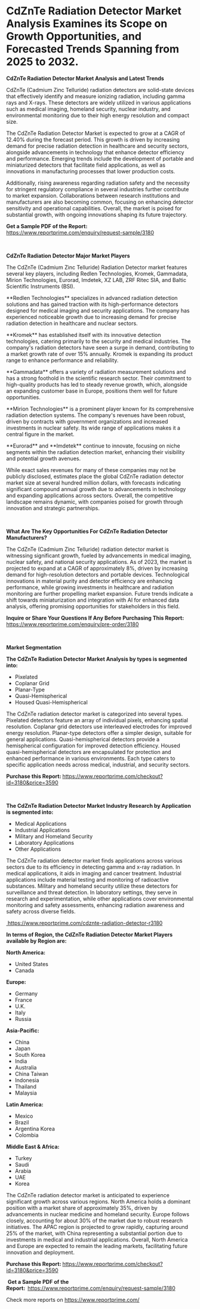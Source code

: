 <p><h1>CdZnTe Radiation Detector Market Analysis Examines its Scope on Growth Opportunities, and Forecasted Trends Spanning from 2025 to 2032.</h1></p><p><strong>CdZnTe Radiation Detector Market Analysis and Latest Trends</strong></p>
<p><p>CdZnTe (Cadmium Zinc Telluride) radiation detectors are solid-state devices that effectively identify and measure ionizing radiation, including gamma rays and X-rays. These detectors are widely utilized in various applications such as medical imaging, homeland security, nuclear industry, and environmental monitoring due to their high energy resolution and compact size. </p><p>The CdZnTe Radiation Detector Market is expected to grow at a CAGR of 12.40% during the forecast period. This growth is driven by increasing demand for precise radiation detection in healthcare and security sectors, alongside advancements in technology that enhance detector efficiency and performance. Emerging trends include the development of portable and miniaturized detectors that facilitate field applications, as well as innovations in manufacturing processes that lower production costs. </p><p>Additionally, rising awareness regarding radiation safety and the necessity for stringent regulatory compliance in several industries further contribute to market expansion. Collaborations between research institutions and manufacturers are also becoming common, focusing on enhancing detector sensitivity and operational capabilities. Overall, the market is poised for substantial growth, with ongoing innovations shaping its future trajectory.</p></p>
<p><strong>Get a Sample PDF of the Report:&nbsp;</strong> <a href="https://www.reportprime.com/enquiry/request-sample/3180?utm_campaign=2111&utm_medium=2&utm_source=Github&utm_content=ia&utm_term=18032025&utm_id=cdznte-radiation-detector">https://www.reportprime.com/enquiry/request-sample/3180</a></p>
<p>&nbsp;</p>
<p><strong>CdZnTe Radiation Detector Major Market Players</strong></p>
<p><p>The CdZnTe (Cadmium Zinc Telluride) Radiation Detector market features several key players, including Redlen Technologies, Kromek, Gammadata, Mirion Technologies, Eurorad, Imdetek, XZ LAB, ZRF Ritec SIA, and Baltic Scientific Instruments (BSI). </p><p>**Redlen Technologies** specializes in advanced radiation detection solutions and has gained traction with its high-performance detectors designed for medical imaging and security applications. The company has experienced noticeable growth due to increasing demand for precise radiation detection in healthcare and nuclear sectors.</p><p>**Kromek** has established itself with its innovative detection technologies, catering primarily to the security and medical industries. The company's radiation detectors have seen a surge in demand, contributing to a market growth rate of over 15% annually. Kromek is expanding its product range to enhance performance and reliability.</p><p>**Gammadata** offers a variety of radiation measurement solutions and has a strong foothold in the scientific research sector. Their commitment to high-quality products has led to steady revenue growth, which, alongside an expanding customer base in Europe, positions them well for future opportunities.</p><p>**Mirion Technologies** is a prominent player known for its comprehensive radiation detection systems. The company's revenues have been robust, driven by contracts with government organizations and increased investments in nuclear safety. Its wide range of applications makes it a central figure in the market.</p><p>**Eurorad** and **Imdetek** continue to innovate, focusing on niche segments within the radiation detection market, enhancing their visibility and potential growth avenues. </p><p>While exact sales revenues for many of these companies may not be publicly disclosed, estimates place the global CdZnTe radiation detector market size at several hundred million dollars, with forecasts indicating significant compound annual growth due to advancements in technology and expanding applications across sectors. Overall, the competitive landscape remains dynamic, with companies poised for growth through innovation and strategic partnerships.</p></p>
<p>&nbsp;</p>
<p><strong>What Are The Key Opportunities For CdZnTe Radiation Detector Manufacturers?</strong></p>
<p><p>The CdZnTe (Cadmium Zinc Telluride) radiation detector market is witnessing significant growth, fueled by advancements in medical imaging, nuclear safety, and national security applications. As of 2023, the market is projected to expand at a CAGR of approximately 8%, driven by increasing demand for high-resolution detectors and portable devices. Technological innovations in material purity and detector efficiency are enhancing performance, while growing investments in healthcare and radiation monitoring are further propelling market expansion. Future trends indicate a shift towards miniaturization and integration with AI for enhanced data analysis, offering promising opportunities for stakeholders in this field.</p></p>
<p><strong>Inquire or Share Your Questions If Any Before Purchasing This Report:</strong> <a href="https://www.reportprime.com/enquiry/pre-order/3180?utm_campaign=2111&utm_medium=2&utm_source=Github&utm_content=ia&utm_term=18032025&utm_id=cdznte-radiation-detector">https://www.reportprime.com/enquiry/pre-order/3180</a></p>
<p>&nbsp;</p>
<p><strong>Market Segmentation</strong></p>
<p><strong>The CdZnTe Radiation Detector Market Analysis by types is segmented into:</strong></p>
<p><ul><li>Pixelated</li><li>Coplanar Grid</li><li>Planar-Type</li><li>Quasi-Hemispherical</li><li>Housed Quasi-Hemispherical</li></ul></p>
<p><p>The CdZnTe radiation detector market is categorized into several types. Pixelated detectors feature an array of individual pixels, enhancing spatial resolution. Coplanar grid detectors use interleaved electrodes for improved energy resolution. Planar-type detectors offer a simpler design, suitable for general applications. Quasi-hemispherical detectors provide a hemispherical configuration for improved detection efficiency. Housed quasi-hemispherical detectors are encapsulated for protection and enhanced performance in various environments. Each type caters to specific application needs across medical, industrial, and security sectors.</p></p>
<p><strong>Purchase this Report:&nbsp;</strong><a href="https://www.reportprime.com/checkout?id=3180&price=3590&utm_campaign=2111&utm_medium=2&utm_source=Github&utm_content=ia&utm_term=18032025&utm_id=cdznte-radiation-detector">https://www.reportprime.com/checkout?id=3180&price=3590</a></p>
<p>&nbsp;</p>
<p><strong>The CdZnTe Radiation Detector Market Industry Research by Application is segmented into:</strong></p>
<p><ul><li>Medical Applications</li><li>Industrial Applications</li><li>Military and Homeland Security</li><li>Laboratory Applications</li><li>Other Applications</li></ul></p>
<p><p>The CdZnTe radiation detector market finds applications across various sectors due to its efficiency in detecting gamma and x-ray radiation. In medical applications, it aids in imaging and cancer treatment. Industrial applications include material testing and monitoring of radioactive substances. Military and homeland security utilize these detectors for surveillance and threat detection. In laboratory settings, they serve in research and experimentation, while other applications cover environmental monitoring and safety assessments, enhancing radiation awareness and safety across diverse fields.</p></p>
<p><a href="https://www.reportprime.com/cdznte-radiation-detector-r3180?utm_campaign=2111&utm_medium=2&utm_source=Github&utm_content=ia&utm_term=18032025&utm_id=cdznte-radiation-detector">&nbsp;https://www.reportprime.com/cdznte-radiation-detector-r3180</a></p>
<p><strong>In terms of Region, the CdZnTe Radiation Detector Market Players available by Region are:</strong></p>
<p>
    <p> <strong> North America: </strong>
        <ul>
            <li>United States</li>
            <li>Canada</li>
        </ul>
        </p> 
    <p> <strong> Europe: </strong>
        <ul>
            <li>Germany</li>
            <li>France</li>
            <li>U.K.</li>
            <li>Italy</li>
            <li>Russia</li>
        </ul>
        </p> 
    <p> <strong> Asia-Pacific: </strong>
        <ul>
            <li>China</li>
            <li>Japan</li>
            <li>South Korea</li>
            <li>India</li>
            <li>Australia</li>
            <li>China Taiwan</li>
            <li>Indonesia</li>
            <li>Thailand</li>
            <li>Malaysia</li>
        </ul>
        </p> 
    <p> <strong> Latin America: </strong>
        <ul>
            <li>Mexico</li>
            <li>Brazil</li>
            <li>Argentina Korea</li>
            <li>Colombia</li>
        </ul>
        </p> 
    <p> <strong> Middle East & Africa: </strong>
        <ul>
            <li>Turkey</li>
            <li>Saudi</li>
            <li>Arabia</li>
            <li>UAE</li>
            <li>Korea</li>
        </ul>
    </p>
    </p>
<p><p>The CdZnTe radiation detector market is anticipated to experience significant growth across various regions. North America holds a dominant position with a market share of approximately 35%, driven by advancements in nuclear medicine and homeland security. Europe follows closely, accounting for about 30% of the market due to robust research initiatives. The APAC region is projected to grow rapidly, capturing around 25% of the market, with China representing a substantial portion due to investments in medical and industrial applications. Overall, North America and Europe are expected to remain the leading markets, facilitating future innovation and deployment.</p></p>
<p><strong>Purchase this Report: </strong><a href="https://www.reportprime.com/checkout?id=3180&price=3590&utm_campaign=2111&utm_medium=2&utm_source=Github&utm_content=ia&utm_term=18032025&utm_id=cdznte-radiation-detector">https://www.reportprime.com/checkout?id=3180&price=3590</a></p>
<p>&nbsp;<strong>Get a Sample PDF of the Report:&nbsp;&nbsp;</strong><a href="https://www.reportprime.com/enquiry/request-sample/3180?utm_campaign=2111&utm_medium=2&utm_source=Github&utm_content=ia&utm_term=18032025&utm_id=cdznte-radiation-detector">https://www.reportprime.com/enquiry/request-sample/3180</a></p>
<p><strong></strong></p>
<p>Check more reports on <a href="https://www.reportprime.com/?utm_campaign=2111&utm_medium=2&utm_source=Github&utm_content=ia&utm_term=18032025&utm_id=cdznte-radiation-detector">https://www.reportprime.com/</a></p>